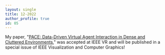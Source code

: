 ```yaml
---
layout: single
title: 12-2022
author_profile: true
id: 05
---
```

My paper, "[PACE: Data-Driven Virtual Agent Interaction in Dense and Cluttered Environments](https://arxiv.org/abs/2303.14255)," was accepted at IEEE VR and will be published in a special issue of IEEE Visualization and Computer Graphics!
